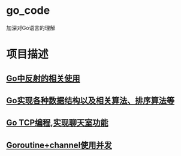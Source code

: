 # go_code
加深对Go语言的理解

# 项目描述
## [Go中反射的相关使用](./chapter17)

## [Go实现各种数据结构以及相关算法、排序算法等](./chapter20)

## [Go TCP编程,实现聊天室功能](./chatroom)

## [Goroutine+channel使用并发](./goroutineapply03)
